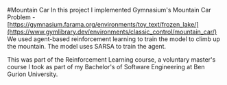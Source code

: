 #Mountain Car
In this project I implemented Gymnasium's Mountain Car Problem - [https://gymnasium.farama.org/environments/toy_text/frozen_lake/](https://www.gymlibrary.dev/environments/classic_control/mountain_car/)
We used agent-based reinforcement learning to train the model to climb up the mountain. 
The model uses SARSA to train the agent.

This was part of the Reinforcement Learning course, a voluntary master's course I took as part of my Bachelor's of Software Engineering at Ben Gurion University.
